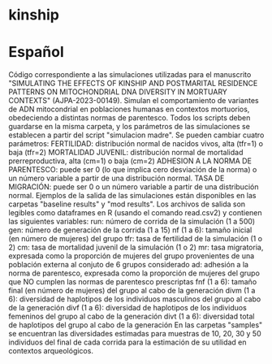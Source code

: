 # kinship
# Español
Código correspondiente a las simulaciones utilizadas para el manuscrito "SIMULATING THE EFFECTS OF KINSHIP AND POSTMARITAL RESIDENCE PATTERNS ON MITOCHONDRIAL DNA DIVERSITY IN MORTUARY CONTEXTS" (AJPA-2023-00149). Simulan el comportamiento de variantes de ADN mitocondrial en poblaciones humanas en contextos mortuorios, obedeciendo a distintas normas de parentesco.
Todos los scripts deben guardarse en la misma carpeta, y los parámetros de las simulaciones se establecen a partir del script "simulacion madre". Se pueden cambiar cuatro parámetros:
FERTILIDAD: distribución normal de nacidos vivos, alta (tfr=1) o baja (tfr=2)
MORTALIDAD JUVENIL: distribución normal de mortalidad prerreproductiva, alta (cm=1) o baja (cm=2)
ADHESION A LA NORMA DE PARENTESCO: puede ser 0 (lo que implica cero desviación de la norma) o un número variable a partir de una distribución normal.
TASA DE MIGRACIÓN: puede ser 0 o un número variable a partir de una distribución normal.
Ejemplos de la salida de las simulaciones están disponibles en las carpetas "baseline results" y "mod results". Los archivos de salida son legibles como dataframes en R (usando el comando read.csv2) y contienen las siguientes variables:
run: número de corrida de la simulación (1 a 500)
gen: número de generación de la corrida (1 a 15)
nf (1 a 6): tamaño inicial (en número de mujeres) del grupo
tfr: tasa de fertilidad de la simulación (1 o 2)
cm: tasa de mortalidad juvenil de la simulación (1 o 2)
mr: tasa migratoria, expresada como la proporción de mujeres del grupo provenientes de una población externa al conjuto de 6 grupos considerado
ad: adhesión a la norma de parentesco, expresada como la proporción de mujeres del grupo que NO cumplen las normas de parentesco prescriptas 
fnf (1 a 6): tamaño final (en número de mujeres) del grupo al cabo de la generación
divm (1 a 6): diversidad de haplotipos de los individuos masculinos del grupo al cabo de la generación
divf (1 a 6): diversidad de haplotipos de los individuos femeninos del grupo al cabo de la generación
divt (1 a 6): diversidad total de haplotipos del grupo al cabo de la generación
En las carpetas "samples" se encuentran las diversidades estimadas para muestras de 10, 20, 30 y 50 individuos del final de cada corrida para la estimación de su utilidad en contextos arqueológicos.
